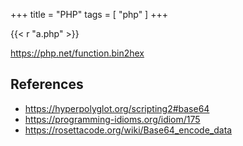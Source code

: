 +++
title = "PHP"
tags = [ "php" ]
+++

{{< r "a.php" >}}

<https://php.net/function.bin2hex>

## References

- <https://hyperpolyglot.org/scripting2#base64>
- <https://programming-idioms.org/idiom/175>
- <https://rosettacode.org/wiki/Base64_encode_data>
